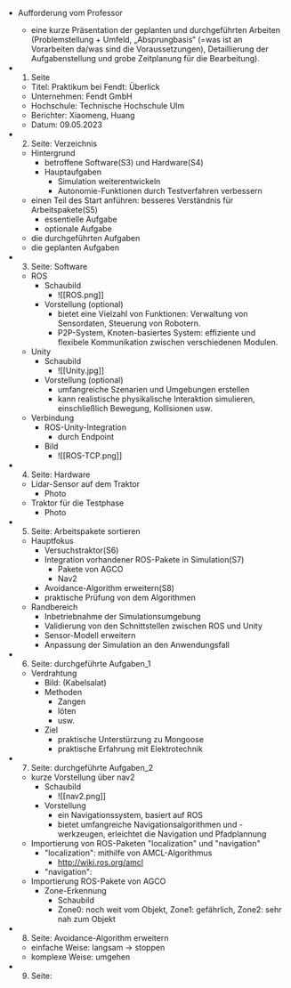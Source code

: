 - Aufforderung vom Professor
	- eine kurze Präsentation der geplanten und durchgeführten Arbeiten (Problemstellung + Umfeld, „Absprungbasis“ (=was ist an Vorarbeiten da/was sind die Voraussetzungen), Detaillierung der Aufgabenstellung und grobe Zeitplanung für die Bearbeitung).

- 1. Seite 
	- Titel: Praktikum bei Fendt: Überlick 
	- Unternehmen: Fendt GmbH
	- Hochschule: Technische Hochschule Ulm
	- Berichter: Xiaomeng, Huang
	- Datum: 09.05.2023
- 2. Seite: Verzeichnis 
	- Hintergrund
		- betroffene Software(S3) und Hardware(S4)
		- Hauptaufgaben 
			- Simulation weiterentwickeln
			- Autonomie-Funktionen durch Testverfahren verbessern
	- einen Teil des Start anführen: besseres Verständnis für Arbeitspakete(S5) 
		- essentielle Aufgabe 
		- optionale Aufgabe 
	- die durchgeführten Aufgaben 
	- die geplanten Aufgaben 



- 3. Seite: Software 
	- ROS
		- Schaubild 
			- ![[ROS.png]] 
		- Vorstellung (optional)
			- bietet eine Vielzahl von Funktionen: Verwaltung von Sensordaten, Steuerung von Robotern. 
			- P2P-System, Knoten-basiertes System: effiziente und flexibele Kommunikation zwischen verschiedenen Modulen.
	- Unity 
		- Schaubild 
			- ![[Unity.jpg]]
		- Vorstellung (optional)
			- umfangreiche Szenarien und Umgebungen erstellen
			- kann realistische physikalische Interaktion simulieren, einschließlich Bewegung, Kollisionen usw. 
	- Verbindung 
		- ROS-Unity-Integration
			- durch Endpoint
		- Bild 
			- ![[ROS-TCP.png]]
- 4. Seite: Hardware 
	- Lidar-Sensor auf dem Traktor 
		- Photo 
	- Traktor für die Testphase 
		- Photo 
- 5. Seite: Arbeitspakete sortieren 
	- Hauptfokus 
		- Versuchstraktor(S6) 
		- Integration vorhandener ROS-Pakete in Simulation(S7) 
			- Pakete von AGCO 
			- Nav2
		- Avoidance-Algorithm erweitern(S8) 
		- praktische Prüfung von dem Algorithmen
	- Randbereich 
		- Inbetriebnahme der Simulationsumgebung
		- Validierung von den Schnittstellen zwischen ROS und Unity 
		- Sensor-Modell erweitern 
		- Anpassung der Simulation an den Anwendungsfall 

- 6. Seite: durchgeführte Aufgaben_1 
	- Verdrahtung 
		- Bild: (Kabelsalat) 
		- Methoden 
			- Zangen 
			- löten 
			- usw. 
		- Ziel 
			- praktische Unterstürzung zu Mongoose 
			- praktische Erfahrung mit Elektrotechnik 
- 7. Seite: durchgeführte Aufgaben_2 
	- kurze Vorstellung über nav2 
		- Schaubild
			- ![[nav2.png]]
		- Vorstellung
			- ein Navigationssystem, basiert auf ROS
			- bietet umfangreiche Navigationsalgorithmen und -werkzeugen, erleichtet die Navigation und Pfadplannung
	- Importierung von ROS-Paketen "localization" und "navigation"
		- "localization": mithilfe von AMCL-Algorithmus 
			- http://wiki.ros.org/amcl
		- "navigation": 
	- Importierung ROS-Pakete von AGCO 
		- Zone-Erkennung 
			- Schaubild
			- Zone0: noch weit vom Objekt, Zone1: gefährlich, Zone2: sehr nah zum Objekt
- 8. Seite: Avoidance-Algorithm erweitern 
	- einfache Weise: langsam -> stoppen 
	- komplexe Weise: umgehen 
- 9. Seite: 